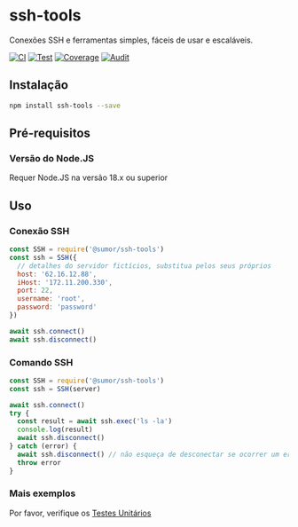 # ssh-tools

Conexões SSH e ferramentas simples, fáceis de usar e escaláveis.

[![CI](https://github.com/sumor-cloud/ssh-tools/actions/workflows/ci.yml/badge.svg)](https://github.com/sumor-cloud/ssh-tools/actions/workflows/ci.yml)
[![Test](https://github.com/sumor-cloud/ssh-tools/actions/workflows/ut.yml/badge.svg)](https://github.com/sumor-cloud/ssh-tools/actions/workflows/ut.yml)
[![Coverage](https://github.com/sumor-cloud/ssh-tools/actions/workflows/coverage.yml/badge.svg)](https://github.com/sumor-cloud/ssh-tools/actions/workflows/coverage.yml)
[![Audit](https://github.com/sumor-cloud/ssh-tools/actions/workflows/audit.yml/badge.svg)](https://github.com/sumor-cloud/ssh-tools/actions/workflows/audit.yml)

## Instalação

```bash
npm install ssh-tools --save
```

## Pré-requisitos

### Versão do Node.JS

Requer Node.JS na versão 18.x ou superior

## Uso

### Conexão SSH

```javascript
const SSH = require('@sumor/ssh-tools')
const ssh = SSH({
  // detalhes do servidor fictícios, substitua pelos seus próprios
  host: '62.16.12.88',
  iHost: '172.11.200.330',
  port: 22,
  username: 'root',
  password: 'password'
})

await ssh.connect()
await ssh.disconnect()
```

### Comando SSH

```javascript
const SSH = require('@sumor/ssh-tools')
const ssh = SSH(server)

await ssh.connect()
try {
  const result = await ssh.exec('ls -la')
  console.log(result)
  await ssh.disconnect()
} catch (error) {
  await ssh.disconnect() // não esqueça de desconectar se ocorrer um erro
  throw error
}
```

### Mais exemplos

Por favor, verifique os [Testes Unitários](https://github.com/sumor-cloud/ssh-tools/tree/main/test)
